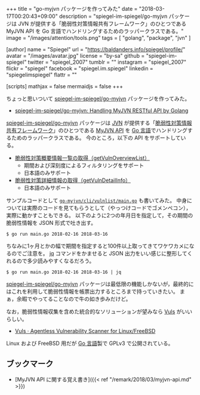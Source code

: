 +++
title = "go-myjvn パッケージを作ってみた"
date = "2018-03-17T00:20:43+09:00"
description = "spiegel-im-spiegel/go-myjvn パッケージは JVN が提供する「脆弱性対策情報共有フレームワーク」のひとつである MyJVN API を Go 言語でハンドリングするためのラッパークラスである。"
image = "/images/attention/tools.png"
tags  = [ "golang", "package", "jvn" ]

[author]
  name      = "Spiegel"
  url       = "https://baldanders.info/spiegel/profile/"
  avatar    = "/images/avatar.jpg"
  license   = "by-sa"
  github    = "spiegel-im-spiegel"
  twitter   = "spiegel_2007"
  tumblr    = ""
  instagram = "spiegel_2007"
  flickr    = "spiegel"
  facebook  = "spiegel.im.spiegel"
  linkedin  = "spiegelimspiegel"
  flattr    = ""

[scripts]
  mathjax = false
  mermaidjs = false
+++

ちょっと思いついて [spiegel-im-spiegel/go-myjvn] パッケージを作ってみた。

- [spiegel-im-spiegel/go-myjvn: Handling MyJVN RESTful API by Golang](https://github.com/spiegel-im-spiegel/go-myjvn)

[spiegel-im-spiegel/go-myjvn] パッケージは [JVN] が提供する「[脆弱性対策情報共有フレームワーク]」のひとつである [MyJVN API] を [Go 言語]でハンドリングするためのラッパークラスである。
今のところ，以下の API をサポートしている。

- [脆弱性対策概要情報一覧の取得（getVulnOverviewList）](https://jvndb.jvn.jp/apis/getVulnOverviewList_api_hnd.html "MyJVN - API: getVulnOverviewList")
    - 期間および深刻度によるフィルタリングをサポート
    - 日本語のみサポート
- [脆弱性対策詳細情報の取得（getVulnDetailInfo）](https://jvndb.jvn.jp/apis/getVulnDetailInfo_api_hnd.html "MyJVN - API: getVulnDetailInfo")
    - 日本語のみサポート

サンプルコードとして [`go-myjvn/cli/vulnlist/main.go`](https://github.com/spiegel-im-spiegel/go-myjvn/blob/master/cli/vulnlist/main.go "") も書いてみた。
中身については実際のコードを見てもらうとして（やっつけコードでゴメンペコン），実際に動かすこともできる。
以下のように2つの年月日を指定して，その期間の脆弱性情報を JSON 形式で吐き出す。

```text
$ go run main.go 2018-02-16 2018-03-16
```

ちなみに1ヶ月とかの幅で期間を指定すると100件以上取ってきてワケワカメになるのでご注意を。
[jq] コマンドをかませると JSON 出力をいい感じに整形してくれるので多少読みやすくなるだろう。

```text
$ go run main.go 2018-02-16 2018-03-16 | jq
```

[spiegel-im-spiegel/go-myjvn] パッケージは最低限の機能しかないが，最終的にはこれを利用して脆弱性情報を帳票出力するところまで持っていきたい。
まぁ，余暇でやってることなので牛の如き歩みだけど。

なお，脆弱性情報収集を含めた統合的なソリューションが望みなら [Vuls] がいいらしい。

- [Vuls · Agentless Vulnerability Scanner for Linux/FreeBSD](https://vuls.io/)

Linux および FreeBSD 用だが [Go 言語]製で GPLv3 で公開されている。

## ブックマーク

- [MyJVN API に関する覚え書き]({{< ref "/remark/2018/03/myjvn-api.md" >}})

[spiegel-im-spiegel/go-myjvn]: https://github.com/spiegel-im-spiegel/go-myjvn "spiegel-im-spiegel/go-myjvn: Handling MyJVN RESTful API by Golang"
[Go 言語]: https://golang.org/ "The Go Programming Language"
[go-myjvn]: https://github.com/spiegel-im-spiegel/go-myjvn "spiegel-im-spiegel/go-myjvn: Handling MyJVN RESTful API by Golang"
[JVN]: https://jvn.jp/ "Japan Vulnerability Notes"
[脆弱性対策情報共有フレームワーク]: https://jvndb.jvn.jp/apis/myjvn/ "脆弱性対策情報共有フレームワーク - MyJVN"
[MyJVN API]: https://jvndb.jvn.jp/apis/
[jq]: https://stedolan.github.io/jq/
[Vuls]: https://vuls.io/ "Vuls · Agentless Vulnerability Scanner for Linux/FreeBSD"
